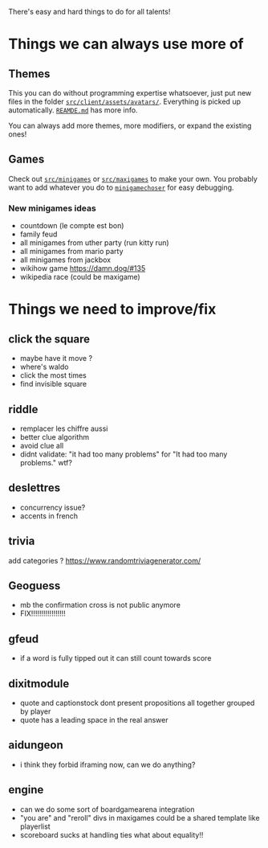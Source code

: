 There's easy and hard things to do for all talents!

# Things we can always use more of
## Themes

This you can do without programming expertise whatsoever, just put new files in the folder [`src/client/assets/avatars/`](`src/client/assets/avatars/`). Everything is picked up automatically. [`REAMDE.md`](`src/client/assets/avatars/REAMDE.md`) has more info.

You can always add more themes, more modifiers, or expand the existing ones!

## Games

Check out [`src/minigames`](`src/minigames`) or [`src/maxigames`](`src/maxigames`) to make your own. You probably want to add whatever you do to [`minigamechoser`](`src/maxigames/minigamechoser`) for easy debugging.


### New minigames ideas
* countdown (le compte est bon)
* family feud
* all minigames from uther party (run kitty run)
* all minigames from mario party
* all minigames from jackbox
* wikihow game https://damn.dog/#135
* wikipedia race (could be maxigame)


# Things we need to improve/fix

## click the square
* maybe have it move ?
* where's waldo
* click the most times
* find invisible square

## riddle
* remplacer les chiffre aussi
* better clue algorithm
* avoid clue all
* didnt validate: "it had too many problems" for "It had too many problems." wtf?

## deslettres
* concurrency issue?
* accents in french

## trivia
add categories ? https://www.randomtriviagenerator.com/

## Geoguess
* mb the confirmation cross is not public anymore
* FIX!!!!!!!!!!!!!!!!!

## gfeud
* if a word is fully tipped out it can still count towards score

## dixitmodule
* quote and captionstock dont present propositions all together grouped by player
* quote has a leading space in the real answer

## aidungeon
* i think they forbid iframing now, can we do anything?

## engine

* can we do some sort of boardgamearena integration
* "you are" and "reroll" divs in maxigames could be a shared template like playerlist
* scoreboard sucks at handling ties what about equality!!
